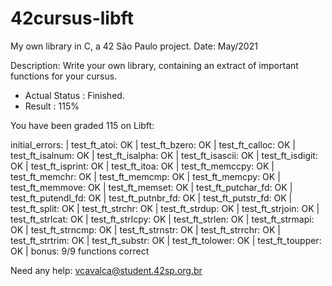 # 42cursus-libft
 My own library in C, a 42 São Paulo project. Date: May/2021

Description: Write your own library, containing an extract of important functions for your cursus.

- Actual Status : Finished.
- Result        : 115%

You have been graded 115 on Libft:

initial_errors:  | test_ft_atoi: OK | test_ft_bzero: OK | test_ft_calloc: OK | test_ft_isalnum: OK | test_ft_isalpha: OK | test_ft_isascii: OK | test_ft_isdigit: OK | test_ft_isprint: OK | test_ft_itoa: OK | test_ft_memccpy: OK | test_ft_memchr: OK | test_ft_memcmp: OK | test_ft_memcpy: OK | test_ft_memmove: OK | test_ft_memset: OK | test_ft_putchar_fd: OK | test_ft_putendl_fd: OK | test_ft_putnbr_fd: OK | test_ft_putstr_fd: OK | test_ft_split: OK | test_ft_strchr: OK | test_ft_strdup: OK | test_ft_strjoin: OK | test_ft_strlcat: OK | test_ft_strlcpy: OK | test_ft_strlen: OK | test_ft_strmapi: OK | test_ft_strncmp: OK | test_ft_strnstr: OK | test_ft_strrchr: OK | test_ft_strtrim: OK | test_ft_substr: OK | test_ft_tolower: OK | test_ft_toupper: OK | bonus: 9/9 functions correct

Need any help: vcavalca@student.42sp.org.br
